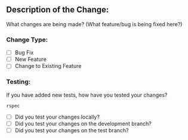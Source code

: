 ## Description of the Change:
What changes are being made? (What feature/bug is being fixed here?)

### Change Type:
* [ ] Bug Fix
* [ ] New Feature
* [ ] Change to Existing Feature

### Testing:
If you have added new tests, how have you tested your changes?
```
rspec
```

* [ ] Did you test your changes locally?
* [ ] Did you test your changes on the development branch?
* [ ] Did you test your changes on the test branch?
